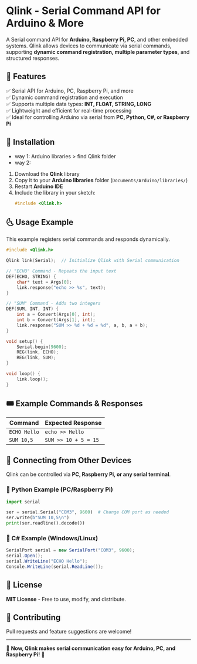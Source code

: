 # Qlink - Serial Command API for Arduino & More  
A Serial command API for **Arduino, Raspberry Pi, PC**, and other embedded systems. Qlink allows devices to communicate via serial commands, supporting **dynamic command registration, multiple parameter types**, and structured responses.

## 📌 Features  
✅ Serial API for Arduino, PC, Raspberry Pi, and more  
✅ Dynamic command registration and execution  
✅ Supports multiple data types: **INT, FLOAT, STRING, LONG**  
✅ Lightweight and efficient for real-time processing  
✅ Ideal for controlling Arduino via serial from **PC, Python, C#, or Raspberry Pi**  

## 🚀 Installation  
- way 1: Arduino libraries > find Qlink  folder
- way 2:
1. Download the **Qlink** library  
2. Copy it to your **Arduino libraries** folder (`Documents/Arduino/libraries/`)  
3. Restart **Arduino IDE**  
4. Include the library in your sketch:  
   ```cpp
   #include <Qlink.h>
   ```

## 🌜 Usage Example  
This example registers serial commands and responds dynamically.  

```cpp
#include <Qlink.h>

Qlink link(Serial);  // Initialize Qlink with Serial communication

// "ECHO" Command - Repeats the input text
DEF(ECHO, STRING) {
    char* text = Args[0];
    link.response("echo >> %s", text);
}

// "SUM" Command - Adds two integers
DEF(SUM, INT, INT) {
    int a = Convert(Args[0], int);
    int b = Convert(Args[1], int);
    link.response("SUM >> %d + %d = %d", a, b, a + b);
}

void setup() {
    Serial.begin(9600);
    REG(link, ECHO);
    REG(link, SUM);
}

void loop() {
    link.loop();
}
```

## 🎟️ Example Commands & Responses  
| **Command**         | **Expected Response**        |
|--------------------|---------------------------|
| `ECHO Hello`       | `echo >> Hello`            |
| `SUM 10,5`        | `SUM >> 10 + 5 = 15`       |

## 🔌 Connecting from Other Devices  
Qlink can be controlled via **PC, Raspberry Pi, or any serial terminal**.  

### **📌 Python Example (PC/Raspberry Pi)**  
```python
import serial

ser = serial.Serial("COM3", 9600)  # Change COM port as needed
ser.write(b"SUM 10,5\n")
print(ser.readline().decode())
```

### **📌 C# Example (Windows/Linux)**
```csharp
SerialPort serial = new SerialPort("COM3", 9600);
serial.Open();
serial.WriteLine("ECHO Hello");
Console.WriteLine(serial.ReadLine());
```



## 📄 License  
**MIT License** - Free to use, modify, and distribute.  

## 🤝 Contributing  
Pull requests and feature suggestions are welcome!  

---  
🚀 **Now, Qlink makes serial communication easy for Arduino, PC, and Raspberry Pi!** 🎯

